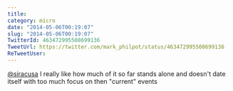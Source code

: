 ```yaml
---
title: 
category: micro
date: "2014-05-06T00:19:07"
slug: "2014-05-06T00:19:07"
TwitterId: 463472995508699136
TweetUrl: https://twitter.com/mark_philpot/status/463472995508699136
ReTweetUser: 
---
```


[@siracusa](https://twitter.com/siracusa) I really like how much of it so far stands alone and doesn't date itself with too much focus on then "current" events